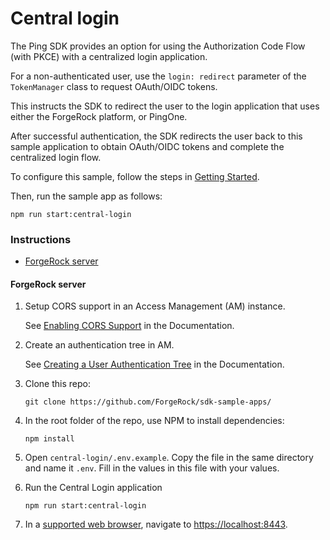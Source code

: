 # Central login

The Ping SDK provides an option for using the Authorization Code Flow (with PKCE) with a centralized login application.

For a non-authenticated user, use the `login: redirect` parameter of the `TokenManager` class to request OAuth/OIDC tokens. 

This instructs the SDK to redirect the user to the login application that uses either the ForgeRock platform, or PingOne. 

After successful authentication, the SDK redirects the user back to this sample application to obtain OAuth/OIDC tokens and complete the centralized login flow.

To configure this sample, follow the steps in [Getting Started](#getting-started).

Then, run the sample app as follows:
```
npm run start:central-login
``` 

### Instructions

* [ForgeRock server](#forgerock-server)

#### ForgeRock server

1. Setup CORS support in an Access Management (AM) instance.

   See [Enabling CORS Support](https://sdks.forgerock.com/js/01_prepare-am/#enabling-cors-support) in the Documentation.

2. Create an authentication tree in AM.

   See [Creating a User Authentication Tree](https://sdks.forgerock.com/js/01_prepare-am/#creating-a-user-authentication-tree) in the Documentation.

3. Clone this repo:

   ```
   git clone https://github.com/ForgeRock/sdk-sample-apps/
   ```

4. In the root folder of the repo, use NPM to install dependencies:

   ```
   npm install
   ```

5. Open `central-login/.env.example`. Copy the file in the same directory and name it `.env`. Fill in the values in this file with your values.

6. Run the Central Login application

   ```
   npm run start:central-login
   ```

7. In a [supported web browser](../README.md#requirements), navigate to [https://localhost:8443](https://localhost:8443).
